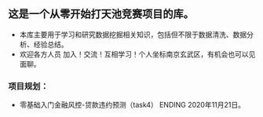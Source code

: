 ## 这是一个从零开始打天池竞赛项目的库。
- 本库主要用于学习和研究数据挖掘相关知识，包括但不限于数据清洗、数据分析、经验总结。
- 欢迎各方人员 加入！交流！互相学习！个人坐标南京玄武区，有机会也可以见面聊。
### 项目规划：
- 零基础入门金融风控-贷款违约预测（task4） ENDING 2020年11月21日。
